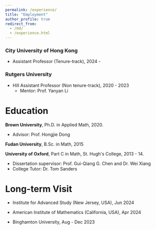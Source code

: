 ```yaml
---
permalink: /experience/
title: "Employment"
author_profile: true
redirect_from: 
  - /md/
  - /experience.html
---
```

  
  
  
  
### City University of Hong Kong
  * Assistant Professor (Tenure-track), 2024 -

### Rutgers University
  * Hill Assistant Professor (Non tenure-track), 2020 - 2023
      * Mentor: Prof. Yanyan Li
  
# Education

**Brown University**, Ph.D. in Applied Math, 2020.
  * Advisor: Prof. Hongjie Dong

**Fudan University**, B.Sc. in Math, 2015

**University of Oxford**, Part C in Math, St. Hugh's College, 2013 - 14.
  * Dissertation supervisor: Prof. Gui-Qiang G. Chen and Dr. Wei Xiang
  * College Tutor: Dr. Tom Sanders
        
# Long-term Visit
  * Institute for Advanced Study (New Jersey, USA), Jun 2024
<!--       * Jun 2024 (summer collaboration)-->
  * American Institute of Mathematics (California, USA), Apr 2024
<!--      * Apr 2024 (SQuaREs)-->
  * Binghamton University, Aug - Dec 2023
<!--      * Aug 2023 - Dec 2023-->
